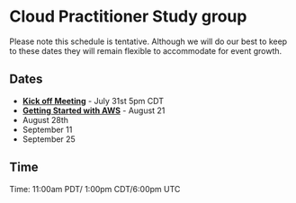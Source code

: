 # Cloud Practitioner Study group 

Please note this schedule is tentative. Although we will do our best to keep to these dates they will remain flexible to accommodate for event growth. 

## Dates

* [**Kick off Meeting**](https://www.meetup.com/jupiterbroadcasting/events/262584571/) - July 31st 5pm CDT 
* [**Getting Started with AWS**](https://www.meetup.com/jupiterbroadcasting/events/263214097/) - August 21 
* August 28th
* September 11
* September 25

## Time
Time: 11:00am PDT/ 1:00pm CDT/6:00pm UTC
